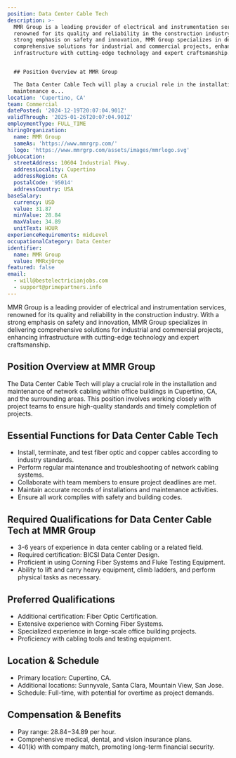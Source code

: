 ```yaml
---
position: Data Center Cable Tech
description: >-
  MMR Group is a leading provider of electrical and instrumentation services,
  renowned for its quality and reliability in the construction industry. With a
  strong emphasis on safety and innovation, MMR Group specializes in delivering
  comprehensive solutions for industrial and commercial projects, enhancing
  infrastructure with cutting-edge technology and expert craftsmanship.


  ## Position Overview at MMR Group

  The Data Center Cable Tech will play a crucial role in the installation and
  maintenance o...
location: 'Cupertino, CA'
team: Commercial
datePosted: '2024-12-19T20:07:04.901Z'
validThrough: '2025-01-26T20:07:04.901Z'
employmentType: FULL_TIME
hiringOrganization:
  name: MMR Group
  sameAs: 'https://www.mmrgrp.com/'
  logo: 'https://www.mmrgrp.com/assets/images/mmrlogo.svg'
jobLocation:
  streetAddress: 10604 Industrial Pkwy.
  addressLocality: Cupertino
  addressRegion: CA
  postalCode: '95014'
  addressCountry: USA
baseSalary:
  currency: USD
  value: 31.87
  minValue: 28.84
  maxValue: 34.89
  unitText: HOUR
experienceRequirements: midLevel
occupationalCategory: Data Center
identifier:
  name: MMR Group
  value: MMRxj0rqe
featured: false
email:
  - will@bestelectricianjobs.com
  - support@primepartners.info
---
```




MMR Group is a leading provider of electrical and instrumentation services, renowned for its quality and reliability in the construction industry. With a strong emphasis on safety and innovation, MMR Group specializes in delivering comprehensive solutions for industrial and commercial projects, enhancing infrastructure with cutting-edge technology and expert craftsmanship.

## Position Overview at MMR Group
The Data Center Cable Tech will play a crucial role in the installation and maintenance of network cabling within office buildings in Cupertino, CA, and the surrounding areas. This position involves working closely with project teams to ensure high-quality standards and timely completion of projects.

## Essential Functions for Data Center Cable Tech
- Install, terminate, and test fiber optic and copper cables according to industry standards.
- Perform regular maintenance and troubleshooting of network cabling systems.
- Collaborate with team members to ensure project deadlines are met.
- Maintain accurate records of installations and maintenance activities.
- Ensure all work complies with safety and building codes.

## Required Qualifications for Data Center Cable Tech at MMR Group
- 3-6 years of experience in data center cabling or a related field.
- Required certification: BICSI Data Center Design.
- Proficient in using Corning Fiber Systems and Fluke Testing Equipment.
- Ability to lift and carry heavy equipment, climb ladders, and perform physical tasks as necessary.

## Preferred Qualifications
- Additional certification: Fiber Optic Certification.
- Extensive experience with Corning Fiber Systems.
- Specialized experience in large-scale office building projects.
- Proficiency with cabling tools and testing equipment.

## Location & Schedule
- Primary location: Cupertino, CA.
- Additional locations: Sunnyvale, Santa Clara, Mountain View, San Jose.
- Schedule: Full-time, with potential for overtime as project demands.

## Compensation & Benefits
- Pay range: $28.84-$34.89 per hour.
- Comprehensive medical, dental, and vision insurance plans.
- 401(k) with company match, promoting long-term financial security.

